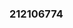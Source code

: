 ### 212106774

<!--
**212106774/212106774** is a ✨ _special_ ✨ repository because its `README.md` (this file) appears on your GitHub profile.

212106774

-->
